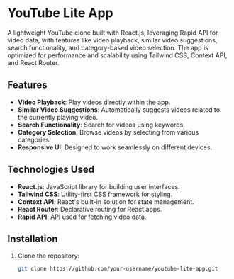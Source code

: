 # YouTube Lite App

A lightweight YouTube clone built with React.js, leveraging Rapid API for video data, with features like video playback, similar video suggestions, search functionality, and category-based video selection. The app is optimized for performance and scalability using Tailwind CSS, Context API, and React Router.

## Features

- **Video Playback**: Play videos directly within the app.
- **Similar Video Suggestions**: Automatically suggests videos related to the currently playing video.
- **Search Functionality**: Search for videos using keywords.
- **Category Selection**: Browse videos by selecting from various categories.
- **Responsive UI**: Designed to work seamlessly on different devices.

## Technologies Used

- **React.js**: JavaScript library for building user interfaces.
- **Tailwind CSS**: Utility-first CSS framework for styling.
- **Context API**: React's built-in solution for state management.
- **React Router**: Declarative routing for React apps.
- **Rapid API**: API used for fetching video data.

## Installation

1. Clone the repository:

   ```bash
   git clone https://github.com/your-username/youtube-lite-app.git
